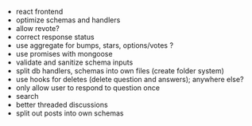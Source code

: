 - react frontend
- optimize schemas and handlers
- allow revote?
- correct response status
- use aggregate for bumps, stars, options/votes ?
- use promises with mongoose
- validate and sanitize schema inputs
- split db handlers, schemas into own files (create folder system)
- use hooks for deletes (delete question and answers); anywhere else?
- only allow user to respond to question once
- search
- better threaded discussions
- split out posts into own schemas
